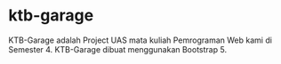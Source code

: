 # ktb-garage
KTB-Garage adalah Project UAS mata kuliah Pemrograman Web kami di Semester 4. KTB-Garage dibuat menggunakan Bootstrap 5.
